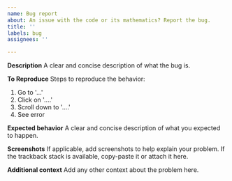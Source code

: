 ```yaml
---
name: Bug report
about: An issue with the code or its mathematics? Report the bug.
title: ''
labels: bug
assignees: ''

---
```


**Description**
A clear and concise description of what the bug is.

**To Reproduce**
Steps to reproduce the behavior:
1. Go to '...'
2. Click on '....'
3. Scroll down to '....'
4. See error

**Expected behavior**
A clear and concise description of what you expected to happen.

**Screenshots**
If applicable, add screenshots to help explain your problem. If the trackback stack is available, copy-paste it or attach it here.

**Additional context**
Add any other context about the problem here.
